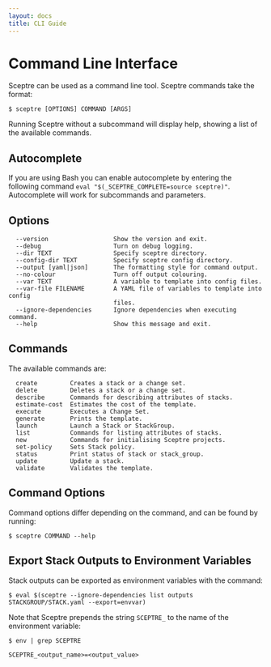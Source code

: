 ```yaml
---
layout: docs
title: CLI Guide
---
```


# Command Line Interface

Sceptre can be used as a command line tool. Sceptre commands take the format:

```
$ sceptre [OPTIONS] COMMAND [ARGS]
```

Running Sceptre without a subcommand will display help, showing a list of the
available commands.

## Autocomplete

If you are using Bash you can enable autocomplete by entering the following
command `eval "$(_SCEPTRE_COMPLETE=source sceptre)"`. Autocomplete will work
for subcommands and parameters.

## Options

```
  --version                  Show the version and exit.
  --debug                    Turn on debug logging.
  --dir TEXT                 Specify sceptre directory.
  --config-dir TEXT          Specify sceptre config directory.
  --output [yaml|json]       The formatting style for command output.
  --no-colour                Turn off output colouring.
  --var TEXT                 A variable to template into config files.
  --var-file FILENAME        A YAML file of variables to template into config
                             files.
  --ignore-dependencies      Ignore dependencies when executing command.
  --help                     Show this message and exit.
```

## Commands

The available commands are:

```
  create         Creates a stack or a change set.
  delete         Deletes a stack or a change set.
  describe       Commands for describing attributes of stacks.
  estimate-cost  Estimates the cost of the template.
  execute        Executes a Change Set.
  generate       Prints the template.
  launch         Launch a Stack or StackGroup.
  list           Commands for listing attributes of stacks.
  new            Commands for initialising Sceptre projects.
  set-policy     Sets Stack policy.
  status         Print status of stack or stack_group.
  update         Update a stack.
  validate       Validates the template.
```

## Command Options

Command options differ depending on the command, and can be found by running:

```shell
$ sceptre COMMAND --help
```

## Export Stack Outputs to Environment Variables

Stack outputs can be exported as environment variables with the command:

```shell
$ eval $(sceptre --ignore-dependencies list outputs STACKGROUP/STACK.yaml --export=envvar)
```

Note that Sceptre prepends the string `SCEPTRE_` to the name of the environment
variable:

```shell
$ env | grep SCEPTRE

SCEPTRE_<output_name>=<output_value>
```
